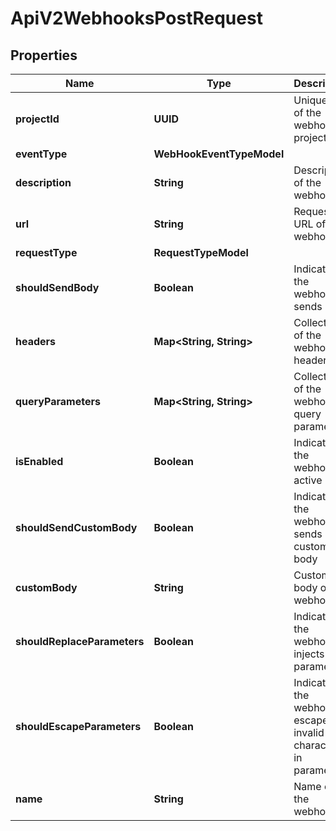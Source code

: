 

# ApiV2WebhooksPostRequest


## Properties

| Name | Type | Description | Notes |
|------------ | ------------- | ------------- | -------------|
|**projectId** | **UUID** | Unique ID of the webhook project |  |
|**eventType** | **WebHookEventTypeModel** |  |  |
|**description** | **String** | Description of the webhook |  [optional] |
|**url** | **String** | Request URL of the webhook |  |
|**requestType** | **RequestTypeModel** |  |  |
|**shouldSendBody** | **Boolean** | Indicates if the webhook sends body |  |
|**headers** | **Map&lt;String, String&gt;** | Collection of the webhook headers |  |
|**queryParameters** | **Map&lt;String, String&gt;** | Collection of the webhook query parameters |  |
|**isEnabled** | **Boolean** | Indicates if the webhook is active |  |
|**shouldSendCustomBody** | **Boolean** | Indicates if the webhook sends custom body |  |
|**customBody** | **String** | Custom body of the webhook |  [optional] |
|**shouldReplaceParameters** | **Boolean** | Indicates if the webhook injects parameters |  |
|**shouldEscapeParameters** | **Boolean** | Indicates if the webhook escapes invalid characters in parameters |  |
|**name** | **String** | Name of the webhook |  |



